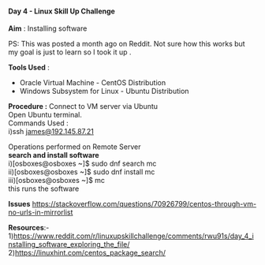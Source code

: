 <!--linux skill up challenge-->

#### Day 4 - Linux Skill Up Challenge

**Aim** : Installing software

PS: This was posted a month ago on Reddit. Not sure how this works but my goal is just to learn so I took it up .

**Tools Used** :
- Oracle Virtual Machine - CentOS Distribution
- Windows Subsystem for Linux - Ubuntu Distribution

**Procedure :**
Connect to VM server via Ubuntu</br>
Open Ubuntu terminal.</br>
Commands Used :</br>
  i)ssh james@192.145.87.21</br>
   
Operations performed on Remote Server</br>
**search and install software**<br/>
i)[osboxes@osboxes ~]$ sudo dnf search mc<br/>
ii)[osboxes@osboxes ~]$ sudo dnf install mc<br/>
iii)[osboxes@osboxes ~]$ mc   </br>
this runs the software

**Issues**
https://stackoverflow.com/questions/70926799/centos-through-vm-no-urls-in-mirrorlist

**Resources**:-</br>
1)https://www.reddit.com/r/linuxupskillchallenge/comments/rwu91s/day_4_installing_software_exploring_the_file/</br>
2)https://linuxhint.com/centos_package_search/
